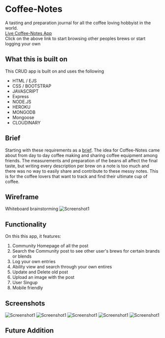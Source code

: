 # Coffee-Notes

A tasting and preparation journal for all the coffee loving hobbyist in the world.
</br>
[Live Coffee-Notes App](https://coffee-notes-journal.herokuapp.com/)
</br>
Click on the above link to start browsing other peoples brews or start logging your own

## What this is built on

This CRUD app is built on and uses the following

- HTML / EJS
- CSS / BOOTSTRAP
- JAVASCRIPT
- Express
- NODE.JS
- HEROKU
- MONGODB
- Mongoose
- CLOUDINARY

## Brief

Starting with these requirements as a [brief](https://git.generalassemb.ly/seir59anz/seir59anz-course-materials/tree/main/express/project).
The idea for Coffee-Notes came about from day to day coffee making and sharing coffee equipment among friends.
The measurements and preparation of the beans all affect the final taste, but writing every description per brew on a note is too much and there was no way to easily share and contribute to these messy notes.
This is for the coffee lovers that want to track and find their ultimate cup of coffee.

## Wireframe

Whiteboard brainstorming
![Screenshot1](./Screenshots/IMG_0888Small.jpeg)

## Functionality

On this this app, it features:

1. Community Homepage of all the post
1. Search the Community post to see other user's brews for certain brands or blends
1. Log your own entries
1. Ability view and search through your own entires
1. Update and Delete old post
1. Upload an image with the post
1. User Singup
1. Mobile friendly

## Screenshots

![Screenshot1](./Screenshots/Screen%20Shot%202022-07-15%20at%2010.28.14%20AM.png)
![Screenshot1](./Screenshots/Screen%20Shot%202022-07-15%20at%2010.29.06%20AM.png)
![Screenshot1](./Screenshots/Screen%20Shot%202022-07-15%20at%2010.37.01%20AM.png)
![Screenshot1](./Screenshots/Screen%20Shot%202022-07-15%20at%2010.37.48%20AM.png)
![Screenshot1](./Screenshots/Screen%20Shot%202022-07-15%20at%2010.38.13%20AM.png)

## Future Addition
